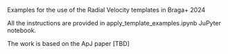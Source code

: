 Examples for the use of the Radial Velocity templates in Braga+ 2024

All the instructions are provided in apply_template_examples.ipynb JuPyter notebook.

The work is based on the ApJ paper [TBD]

